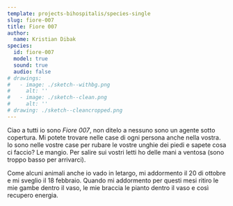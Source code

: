```yaml
---
template: projects-bihospitalis/species-single
slug: fiore-007
title: Fiore 007
author: 
  name: Kristian Dibak
species:
  id: fiore-007
  model: true
  sound: true
  audio: false
# drawings:
#   - image: ./sketch--withbg.png
#     alt: ''
#   - image: ./sketch--clean.png
#     alt: ''
# drawing: ./sketch--cleancropped.png
---
```


Ciao a tutti io sono *Fiore 007*, non ditelo a nessuno sono un agente sotto copertura. Mi potete trovare nelle case di ogni persona anche nella vostra. Io sono nelle vostre case per rubare le vostre unghie dei piedi e sapete cosa ci faccio? Le mangio. Per salire sui vostri letti ho delle mani a ventosa (sono troppo basso per arrivarci).

Come alcuni animali anche io vado in letargo, mi addormento il 20 di ottobre e mi sveglio il 18 febbraio. Quando mi addormento per questi mesi ritiro le mie gambe dentro il vaso, le mie braccia le pianto dentro il vaso e così recupero energia.
